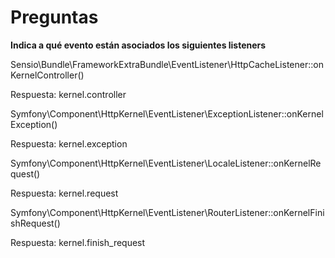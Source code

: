 Preguntas
=========

**Indica a qué evento están asociados los siguientes listeners**

Sensio\Bundle\FrameworkExtraBundle\EventListener\HttpCacheListener::onKernelController()

Respuesta: kernel.controller


Symfony\Component\HttpKernel\EventListener\ExceptionListener::onKernelException() 

Respuesta: kernel.exception


Symfony\Component\HttpKernel\EventListener\LocaleListener::onKernelRequest()


Respuesta: kernel.request


Symfony\Component\HttpKernel\EventListener\RouterListener::onKernelFinishRequest()


Respuesta: kernel.finish_request

